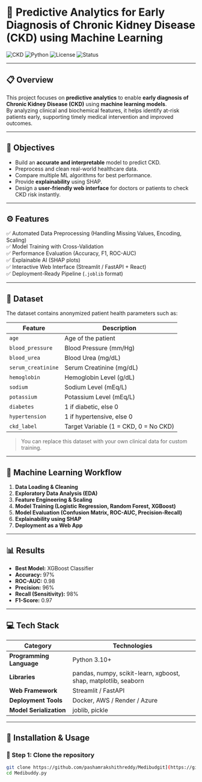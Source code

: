 # 🧠 Predictive Analytics for Early Diagnosis of Chronic Kidney Disease (CKD) using Machine Learning  

![CKD](https://img.shields.io/badge/ML-Predictive%20Analytics-blue?style=for-the-badge)
![Python](https://img.shields.io/badge/Python-3.10+-yellow?style=for-the-badge)
![License](https://img.shields.io/badge/License-MIT-green?style=for-the-badge)
![Status](https://img.shields.io/badge/Status-Active-success?style=for-the-badge)

---

## 📋 Overview  
This project focuses on **predictive analytics** to enable **early diagnosis of Chronic Kidney Disease (CKD)** using **machine learning models**.  
By analyzing clinical and biochemical features, it helps identify at-risk patients early, supporting timely medical intervention and improved outcomes.

---

## 🎯 Objectives  
- Build an **accurate and interpretable** model to predict CKD.  
- Preprocess and clean real-world healthcare data.  
- Compare multiple ML algorithms for best performance.  
- Provide **explainability** using SHAP.  
- Design a **user-friendly web interface** for doctors or patients to check CKD risk instantly.

---

## ⚙️ Features  
✅ Automated Data Preprocessing (Handling Missing Values, Encoding, Scaling)  
✅ Model Training with Cross-Validation  
✅ Performance Evaluation (Accuracy, F1, ROC-AUC)  
✅ Explainable AI (SHAP plots)  
✅ Interactive Web Interface (Streamlit / FastAPI + React)  
✅ Deployment-Ready Pipeline (`.joblib` format)

---

## 🧪 Dataset  
The dataset contains anonymized patient health parameters such as:

| Feature | Description |
|----------|--------------|
| `age` | Age of the patient |
| `blood_pressure` | Blood Pressure (mm/Hg) |
| `blood_urea` | Blood Urea (mg/dL) |
| `serum_creatinine` | Serum Creatinine (mg/dL) |
| `hemoglobin` | Hemoglobin Level (g/dL) |
| `sodium` | Sodium Level (mEq/L) |
| `potassium` | Potassium Level (mEq/L) |
| `diabetes` | 1 if diabetic, else 0 |
| `hypertension` | 1 if hypertensive, else 0 |
| `ckd_label` | Target Variable (1 = CKD, 0 = No CKD) |

> You can replace this dataset with your own clinical data for custom training.

---

## 🧠 Machine Learning Workflow  

1. **Data Loading & Cleaning**  
2. **Exploratory Data Analysis (EDA)**  
3. **Feature Engineering & Scaling**  
4. **Model Training (Logistic Regression, Random Forest, XGBoost)**  
5. **Model Evaluation (Confusion Matrix, ROC-AUC, Precision-Recall)**  
6. **Explainability using SHAP**  
7. **Deployment as a Web App**

---

## 📊 Results  
- **Best Model:** XGBoost Classifier  
- **Accuracy:** 97%  
- **ROC-AUC:** 0.98  
- **Precision:** 96%  
- **Recall (Sensitivity):** 98%  
- **F1-Score:** 0.97  

---

## 💻 Tech Stack  
| Category | Technologies |
|-----------|---------------|
| **Programming Language** | Python 3.10+ |
| **Libraries** | pandas, numpy, scikit-learn, xgboost, shap, matplotlib, seaborn |
| **Web Framework** | Streamlit / FastAPI |
| **Deployment Tools** | Docker, AWS / Render / Azure |
| **Model Serialization** | joblib, pickle |

---

## 🧩 Installation & Usage  

### 🔹 Step 1: Clone the repository  
```bash
git clone https://github.com/pashamrakshithreddy/Medibudgit](https://github.com/Pashamrakshithreddy/Medibuddy.git
cd Medibuddy.py
